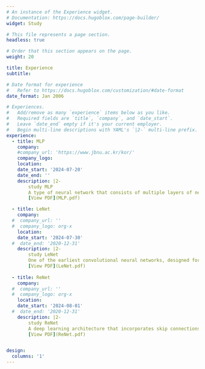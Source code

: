 ```yaml
---
# An instance of the Experience widget.
# Documentation: https://docs.hugoblox.com/page-builder/
widget: Study

# This file represents a page section.
headless: true

# Order that this section appears on the page.
weight: 20

title: Experience
subtitle:

# Date format for experience
#   Refer to https://docs.hugoblox.com/customization/#date-format
date_format: Jan 2006

# Experiences.
#   Add/remove as many `experience` items below as you like.
#   Required fields are `title`, `company`, and `date_start`.
#   Leave `date_end` empty if it's your current employer.
#   Begin multi-line descriptions with YAML's `|2-` multi-line prefix.
experience:
  - title: MLP
    company: 
    #company_url: 'https://www.jbnu.ac.kr/kor/'
    company_logo: 
    location: 
    date_start: '2024-07-20'
    date_end: ''
    description: |2-
        study MLP
        A type of neural network that consists of multiple layers of neurons, where each neuron is connected to every neuron in the previous and next layers, commonly used for supervised learning tasks.
        [View PDF](MLP.pdf)

  - title: LeNet
    company: 
  #  company_url: ''
  #  company_logo: org-x
    location: 
    date_start: '2024-07-30'
  #  date_end: '2020-12-31'
    description: |2-
        study LeNet
        One of the earliest convolutional neural networks, designed for handwritten digit recognition, featuring convolutional layers followed by subsampling and fully connected layers.
        [View PDF](LeNet.pdf)
  
  - title: ReNet
    company: 
  #  company_url: ''
  #  company_logo: org-x
    location: 
    date_start: '2024-08-01'
  #  date_end: '2020-12-31'
    description: |2-
        study ReNet
        A deep learning architecture that incorporates skip connections or shortcuts between layers, enabling the training of very deep networks by mitigating the vanishing gradient problem
        [View PDF](ReNet.pdf)


design:
  columns: '1'
---
```

